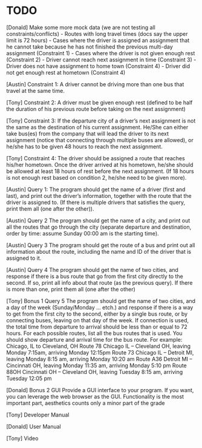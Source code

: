# TODO

[Donald] Make some more mock data (we are not testing all constraints/conflicts)
    - Routes with long travel times (docs say the upper limit is 72 hours)
    - Cases where the driver is assigned an assignment that he cannot take because he has not finished the previous multi-day assignment (Constraint 1)
    - Cases where the driver is not given enough rest (Constraint 2)
    - Driver cannot reach next assignment in time (Constraint 3)
    - Driver does not have assignment to home town (Constraint 4)
    - Driver did not get enough rest at hometown (Constraint 4)

[Austin] Constraint 1: A driver cannot be driving more than one bus that travel at the same time.

[Tony] Constraint 2: A driver must be given enough rest (defined to be half the duration of his previous route before taking on the next assignment)

[Tony] Constraint 3: If the departure city of a driver’s next assignment is not the same as the destination of his current assignment. He/She can either take bus(es) from the company that will lead the driver to its next assignment (notice that connecting through multiple buses are allowed), or he/she has to be given 48 hours to reach the next assignment.

[Tony] Constraint 4: The driver should be assigned a route that reaches his/her hometown. Once the driver arrived at his hometown, he/she should be allowed at least 18 hours of rest before the next assignment. (If 18 hours is not enough rest based on condition 2, he/she need to be given more).

[Austin] Query 1: The program should get the name of a driver (first and last), and print out the driver’s information, together with the route that the driver is assigned to. (If there is multiple drivers that satisfies the query, print them all (one after the other)).

[Austin] Query 2 The program should get the name of a city, and print out all the routes that go through the city (separate departure and destination, order by time: assume Sunday 00:00 am is the starting time).

[Austin] Query 3 The program should get the route of a bus and print out all information about the route, including the name and ID of the driver that is assigned to it.

[Austin] Query 4 The program should get the name of two cities, and response if there is a bus route that go from the first city directly to the second. If so, print all info about that route (as the previous query). If there is more than one, print them all (one after the other)

[Tony] Bonus 1 Query 5 The program should get the name of two cities, and a day of the week (Sunday/Monday … etch.) and response if there is a way to get from the first city to the second, either by a single bus route, or by connecting buses, leaving on that day of the week. If connection is used, the total time from departure to arrival should be less than or equal to 72 hours. For each possible routes, list all the bus routes that is used. You should show departure and arrival time for the bus route. For example:
Chicago, IL to Cleveland, OH
Route 78 Chicago IL – Cleveland OH, leaving Monday 7:15am, arriving Monday 12:15pm
Route 73 Chicago IL – Detroit MI, leaving Monday 8:15 am, arriving Monday 10:20 am
Route A36 Detroit MI – Cincinnati OH, leaving Monday 11:35 am, arriving Monday 5:10 pm
Route 88OH Cincinnati OH – Cleveland OH, leaving Tuesday 8:15 am, arriving Tuesday 12:05 pm

[Donald] Bonus 2 GUI Provide a GUI interface to your program. If you want, you can leverage the web browser as the GUI. Functionality is the most important part, aesthetics counts only a minor part of the grade

[Tony] Developer Manual

[Donald] User Manual

[Tony] Video
